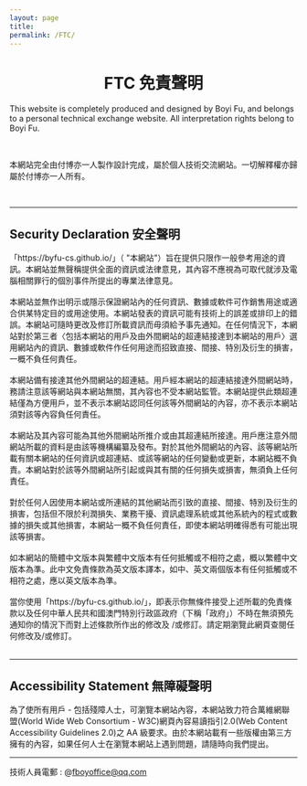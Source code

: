 ```yaml
---
layout: page
title: 
permalink: /FTC/
---
```


<h1 style="text-align: center;">
FTC 免責聲明
</h1>
  
<div>
  <p>This website is completely produced and designed by Boyi Fu, and belongs to a personal technical exchange website. All interpretation rights belong to Boyi Fu.</p>
  <br/>
  <p>本網站完全由付博亦一人製作設計完成，屬於個人技術交流網站。一切解釋權亦歸屬於付博亦一人所有。</p><br/>
</div>

---

## Security Declaration 安全聲明
<div>
「https://byfu-cs.github.io/」（ "本網站"）旨在提供只限作一般參考用途的資訊。本網站並無聲稱提供全面的資訊或法律意見，其內容不應視為可取代就涉及電腦相關罪行的個別事件所提出的專業法律意見。<br/>
<br/>
本網站並無作出明示或隱示保證網站內的任何資訊、數據或軟件可作銷售用途或適合供某特定目的或用途使用。本網站發表的資訊可能有技術上的誤差或排印上的錯誤。本網站可隨時更改及修訂所載資訊而毋須給予事先通知。在任何情況下，本網站對於第三者〈包括本網站的用戶及由外間網站的超連結接達到本網站的用戶〉選用網站內的資訊、數據或軟件作任何用途而招致直接、間接、特別及衍生的損害，一概不負任何責任。<br/>
<br/>
本網站備有接達其他外間網站的超連結。用戶經本網站的超連結接達外間網站時，務請注意該等網站與本網站無關，其內容也不受本網站監管。本網站提供此類超連結僅為方便用戶，並不表示本網站認同任何該等外間網站的內容，亦不表示本網站須對該等內容負任何責任。<br/>
<br/>
本網站及其內容可能為其他外間網站所推介或由其超連結所接達。用戶應注意外間網站所載的資料是由該等機構編纂及發布。對於其他外間網站的內容、該等網站所載有關本網站的任何資訊或超連結、或該等網站的任何變動或更新，本網站概不負責。本網站對於該等外間網站所引起或與其有關的任何損失或損害，無須負上任何責任。<br/>
<br/>
對於任何人因使用本網站或所連結的其他網站而引致的直接、間接、特別及衍生的損害，包括但不限於利潤損失、業務干擾、資訊處理系統或其他系統內的程式或數據的損失或其他損害，本網站一概不負任何責任，即使本網站明確得悉有可能出現該等損害。<br/>
<br/>
如本網站的簡體中文版本與繁體中文版本有任何抵觸或不相符之處，概以繁體中文版本為準。此中文免責條款為英文版本譯本，如中、英文兩個版本有任何抵觸或不相符之處，應以英文版本為準。<br/>
<br/>
當你使用「https://byfu-cs.github.io/」，即表示你無條件接受上述所載的免責條款以及任何中華人民共和國澳門特別行政區政府（下稱「政府」）不時在無須預先通知你的情況下而對上述條款所作出的修改及 /或修訂。請定期瀏覽此網頁查閱任何修改及/或修訂。<br/>
<br/>
</div>

---

## Accessibility Statement 無障礙聲明
<div>
為了使所有用戶 - 包括殘障人士，可瀏覽本網站內容，本網站致力符合萬維網聯盟(World Wide Web Consortium - W3C)網頁內容易讀指引2.0(Web Content Accessibility Guidelines 2.0)之 AA 級要求。由於本網站載有一些版權由第三方擁有的內容，如果任何人士在瀏覽本網站上遇到問題，請隨時向我們提出。
</div>

---

技術人員電郵 : @fboyoffice@qq.com
